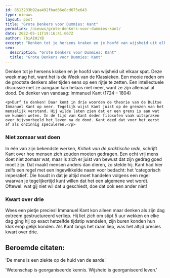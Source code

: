 ```yaml
---
id: 8513233b92aa492fbad66e8cd675e643
type: nieuws
layout: post
title: "Grote Denkers voor Dummies: Kant"
permalink: /nieuws/grote-denkers-voor-dummies-kant/
date: 2022-05-11T19:16:41.067Z
author: 7biA1WiYB
excerpt: "Denken tot je hersens kraken en je hoofd van wijsheid uit elkaar spat. Deze week mag het, want het is de Week van de Klassieken. Een mooie reden om de grootste denkers aller tijden eens op een rijtje te zetten. Een intellectuele discussie met ze aangaan kan helaas niet meer, want ze zijn allemaal al dood. De denker van vandaag: Immanuel Kant (1724 – 1804)  "
seo:
  description: "Grote Denkers voor Dummies: Kant"
  title: "Grote Denkers voor Dummies: Kant"
---
```

Denken tot je hersens kraken en je hoofd van wijsheid uit elkaar spat. Deze week mag het, want het is de Week van de Klassieken. Een mooie reden om de grootste denkers aller tijden eens op een rijtje te zetten. Een intellectuele discussie met ze aangaan kan helaas niet meer, want ze zijn allemaal al dood. De denker van vandaag: Immanuel Kant (1724 – 1804)  

    <p>Durf te denken! Daar komt in drie woorden de theorie van de Duitse Immanuel Kant op neer. Tegelijk wijst Kant juist op de grenzen van het menselijk verstand. Hij wilde laten zien dat er een grens is aan wat we kunnen weten. In de tijd van Kant deden filosofen vaak uitspraken over bijvoorbeeld het leven na de dood. Kant deed dat voor het eerst af als onzinnig speculeren.</p>
<h3>Niet zomaar wat doen</h3>
<p>In één van zijn bekendste werken, <em>Kritiek van de praktische rede</em>, schrijft Kant over hoe mensen zich zouden moeten gedragen. Een echt vrij mens doet niet zomaar wat, maar is zich er juist van bewust dat zijn gedrag goed moet zijn. Dat maakt mensen anders dan dieren, zo stelde hij. Kant had hier zelfs een regel met een ingewikkelde naam voor bedacht: het ‘categorisch imperatief’. Die houdt in dat je altijd moet handelen volgens een regel waarvan je tegelijkertijd kunt willen dat het een algemene wet wordt. Oftewel: wat gij niet wil dat u geschiedt, doe dat ook een ander niet! </p>
<h3>Kwart over drie</h3>
<p>Wees een pietje precies! Immanuel Kant kon alleen maar denken als zijn dag extreem gestructureerd verliep. Hij liet zich om stipt 5 uur wekken en elke dag ging hij op exact hetzelfde tijdstip wandelen, zijn buren konden hun klok erop gelijk konden. Als Kant langs het raam liep, was het altijd precies kwart over drie. </p>
<h2>Beroemde citaten:</h2>
<p>'De mens is een ziekte op de huid van de aarde.'</p>
<p>'Wetenschap is georganiseerde kennis. Wijsheid is georganiseerd leven.'</p>  
